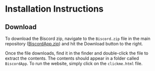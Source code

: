 Installation Instructions
=========================
## Download
To download the Biscord zip, navigate to the `Biscord.zip` file in the main repository (<a href = "https://github.com/JasonXu314/BiscordClient-Distribution/blob/master/BiscordApp.zip" target = "__blank">BiscordApp.zip</a>) and hit the Download button to the right.

Once the file downloads, find it in the finder and double-click the file to extract the contents. The contents should appear in a folder called `BiscordApp`. To run the website, simply click on the `clickme.html` file.